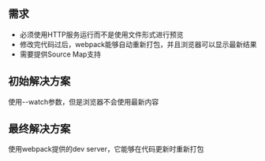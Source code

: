 ## 需求
- 必须使用HTTP服务运行而不是使用文件形式进行预览
- 修改完代码过后，webpack能够自动重新打包，并且浏览器可以显示最新结果
- 需要提供Source Map支持
## 初始解决方案
使用--watch参数，但是浏览器不会使用最新内容
## 最终解决方案
使用webpack提供的dev server，它能够在代码更新时重新打包
